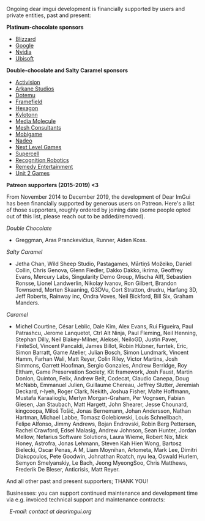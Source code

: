 Ongoing dear imgui development is financially supported by users and private entities, past and present:

**Platinum-chocolate sponsors**
- [Blizzard](https://careers.blizzard.com/en-us/openings/engineering/all/all/all/1)
- [Google](https://github.com/google/filament)
- [Nvidia](https://developer.nvidia.com/nvidia-omniverse)
- [Ubisoft](https://montreal.ubisoft.com/fr/ubisoft-commandite-la-bibliotheque-dinterface-utilisateur-pour-c-dear-imgui/)

**Double-chocolate and Salty Caramel sponsors**
- [Activision](https://careers.activision.com/c/programmingsoftware-engineering-jobs)
- [Arkane Studios](https://www.arkane-studios.com)
- [Dotemu](http://www.dotemu.com)
- [Framefield](http://framefield.com)
- [Hexagon](https://hexagonxalt.com/the-technology/xalt-visualization)
- [Kylotonn](https://www.kylotonn.com)
- [Media Molecule](http://www.mediamolecule.com)
- [Mesh Consultants](https://www.meshconsultants.ca/)
- [Mobigame](http://www.mobigame.net)
- [Nadeo](https://www.nadeo.com)
- [Next Level Games](https://www.nextlevelgames.com/)
- [Supercell](http://www.supercell.com)
- [Recognition Robotics](https://recognitionrobotics.com/)
- [Remedy Entertainment](https://www.remedygames.com/)
- [Unit 2 Games](https://unit2games.com/)

**Patreon supporters (2015-2019) <3**

From November 2014 to December 2019, the development of Dear ImGui has been financially supported by generous users on Patreon. Here's a list of those supporters, roughly ordered by joining date (some people opted out of this list, please reach out to be added/removed). 

_Double Chocolate_
- Greggman, Aras Pranckevičius, Runner, Aiden Koss.

_Salty Caramel_
- Jetha Chan, Wild Sheep Studio, Pastagames, Mārtiņš Možeiko, Daniel Collin, Chris Genova, Glenn Fiedler, Dakko Dakko, ikrima, Geoffrey Evans, Mercury Labs, Singularity Demo Group, Mischa Alff, Sebastien Ronsse, Lionel Landwerlin, Nikolay Ivanov, Ron Gilbert, Brandon Townsend, Morten Skaaning, G3DVu, Cort Stratton, drudru, Harfang 3D, Jeff Roberts, Rainway inc, Ondra Voves, Neil Bickford, Bill Six, Graham Manders.

_Caramel_
- Michel Courtine, César Leblic, Dale Kim, Alex Evans, Rui Figueira, Paul Patrashcu, Jerome Lanquetot, Ctrl Alt Ninja, Paul Fleming, Neil Henning, Stephan Dilly, Neil Blakey-Milner, Aleksei, NeiloGD, Justin Paver, FiniteSol, Vincent Pancaldi, James Billot, Robin Hübner, furrtek, Eric, Simon Barratt, Game Atelier, Julian Bosch, Simon Lundmark, Vincent Hamm, Farhan Wali, Matt Reyer, Colin Riley, Victor Martins, Josh Simmons, Garrett Hoofman, Sergio Gonzales, Andrew Berridge, Roy Eltham, Game Preservation Society, Kit framework, Josh Faust, Martin Donlon, Quinton, Felix, Andrew Belt, Codecat, Claudio Canepa, Doug McNabb, Emmanuel Julien, Guillaume Chereau, Jeffrey Slutter, Jeremiah Deckard, r-lyeh, Roger Clark, Nekith, Joshua Fisher, Malte Hoffmann, Mustafa Karaalioglu, Merlyn Morgan-Graham, Per Vognsen, Fabian Giesen, Jan Staubach, Matt Hargett, John Shearer, Jesse Chounard, kingcoopa, Miloš Tošić, Jonas Bernemann, Johan Andersson, Nathan Hartman, Michael Labbe, Tomasz Golebiowski, Louis Schnellbach, Felipe Alfonso, Jimmy Andrews, Bojan Endrovski, Robin Berg Pettersen, Rachel Crawford, Edsel Malasig, Andrew Johnson, Sean Hunter, Jordan Mellow, Nefarius Software Solutions, Laura Wieme, Robert Nix, Mick Honey, Astrofra, Jonas Lehmann, Steven Kah Hien Wong, Bartosz Bielecki, Oscar Penas, A M, Liam Moynihan, Artometa, Mark Lee, Dimitri Diakopoulos, Pete Goodwin, Johnathan Roatch, nyu lea, Oswald Hurlem,  Semyon Smelyanskiy, Le Bach, Jeong MyeongSoo, Chris Matthews, Frederik De Bleser, Anticrisis, Matt Reyer.

And all other past and present supporters; THANK YOU!

Businesses: you can support continued maintenance and development time via e.g. invoiced technical support and maintenance contracts:

&nbsp;&nbsp;_E-mail: contact at dearimgui.org_
